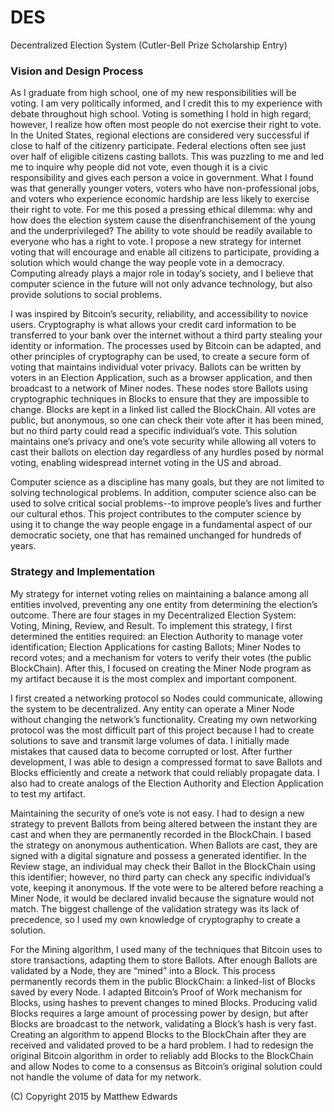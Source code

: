 # DES
Decentralized Election System (Cutler-Bell Prize Scholarship Entry)

### Vision and Design Process

As I graduate from high school, one of my new responsibilities will be voting. I am very politically informed, and I credit this to my experience with debate throughout high school. Voting is something I hold in high regard; however, I realize how often most people do not exercise their right to vote. In the United States, regional elections are considered very successful if close to half of the citizenry participate. Federal elections often see just over half of eligible citizens casting ballots. This was puzzling to me and led me to inquire why people did not vote, even though it is a civic responsibility and gives each person a voice in government. What I found was that generally younger voters, voters who have non-professional jobs, and voters who experience economic hardship are less likely to exercise their right to vote. For me this posed a pressing ethical dilemma: why and how does the election system cause the disenfranchisement of the young and the underprivileged? The ability to vote should be readily available to everyone who has a right to vote. I propose a new strategy for internet voting that will encourage and enable all citizens to participate, providing a solution which would change the way people vote in a democracy. Computing already plays a major role in today’s society, and I believe that computer science in the future will not only advance technology, but also provide solutions to social problems.
  
I was inspired by Bitcoin’s security, reliability, and accessibility to novice users. Cryptography is what allows your credit card information to be transferred to your bank over the internet without a third party stealing your identity or information. The processes used by Bitcoin can be adapted, and other principles of cryptography can be used, to create a secure form of voting that maintains individual voter privacy.  Ballots can be written by voters in an Election Application, such as a browser application, and then broadcast to a network of Miner nodes. These nodes store Ballots using cryptographic techniques in Blocks to ensure that they are impossible to change. Blocks are kept in a linked list called the BlockChain.  All votes are public, but anonymous, so one can check their vote after it has been mined, but no third party could read a specific individual’s vote. This solution maintains one’s privacy and one’s vote security while allowing all voters to cast their ballots on election day regardless of any hurdles posed by normal voting, enabling widespread internet voting in the US and abroad.
  
Computer science as a discipline has many goals, but they are not limited to solving technological problems. In addition, computer science also can be used to solve critical social problems--to improve people’s lives and further our cultural ethos. This project contributes to the computer science by using it to change the way people engage in a fundamental aspect of our democratic society, one that has remained unchanged for hundreds of years.

### Strategy and Implementation

My strategy for internet voting relies on maintaining a balance among all entities involved, preventing any one entity from determining the election’s outcome. There are four stages in my Decentralized Election System: Voting, Mining, Review, and Result. To implement this strategy, I first determined the entities required: an Election Authority to manage voter identification; Election Applications for casting Ballots; Miner Nodes to record votes; and a mechanism for voters to verify their votes (the public BlockChain). After this, I focused on creating the Miner Node program as my artifact because it is the most complex and important component.
  
I first created a networking protocol so Nodes could communicate, allowing the system to be decentralized. Any entity can operate a Miner Node without changing the network’s functionality. Creating my own networking protocol was the most difficult part of this project because I had to create solutions to save and transmit large volumes of data. I initially made mistakes that caused data to become corrupted or lost. After further development, I was able to design a compressed format to save Ballots and Blocks efficiently and create a network that could reliably propagate data. I also had to create analogs of the Election Authority and Election Application to test my artifact.
  
Maintaining the security of one’s vote is not easy. I had to design a new strategy to prevent Ballots from being altered between the instant they are cast and when they are permanently recorded in the BlockChain. I based the strategy on anonymous authentication. When Ballots are cast, they are signed with a digital signature and possess a generated identifier. In the Review stage, an individual may check their Ballot in the BlockChain using this identifier; however, no third party can check any specific individual’s vote, keeping it anonymous. If the vote were to be altered before reaching a Miner Node, it would be declared invalid because the signature would not match. The biggest challenge of the validation strategy was its lack of precedence, so I used my own knowledge of cryptography to create a solution.
  
For the Mining algorithm, I used many of the techniques that Bitcoin uses to store transactions, adapting them to store Ballots. After enough Ballots are validated by a Node, they are “mined” into a Block. This process permanently records them in the public BlockChain: a linked-list of Blocks saved by every Node. I adapted Bitcoin’s Proof of Work mechanism for Blocks, using hashes to prevent changes to mined Blocks. Producing valid Blocks requires a large amount of processing power by design, but after Blocks are broadcast to the network, validating a Block’s hash is very fast. Creating an algorithm to append Blocks to the BlockChain after they are received and validated proved to be a hard problem. I had to redesign the original Bitcoin algorithm in order to reliably add Blocks to the BlockChain and allow Nodes to come to a consensus as Bitcoin’s original solution could not handle the volume of data for my network.


(C) Copyright 2015 by Matthew Edwards
